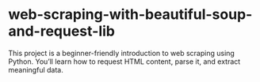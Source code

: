 # web-scraping-with-beautiful-soup-and-request-lib
This project is a beginner-friendly introduction to web scraping using Python. You’ll learn how to request HTML content, parse it, and extract meaningful data.
